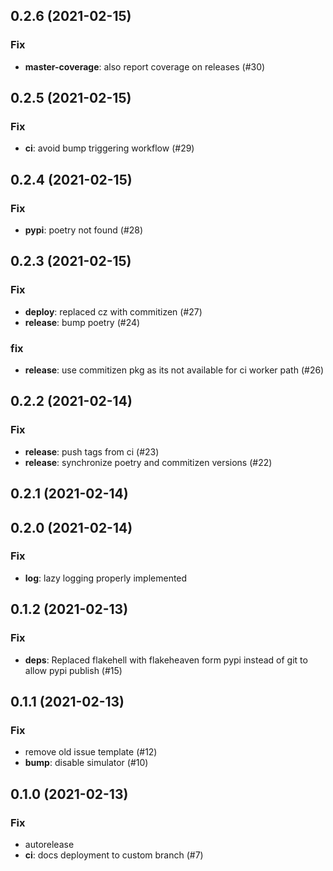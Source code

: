 ## 0.2.6 (2021-02-15)

### Fix

- **master-coverage**: also report coverage on releases (#30)

## 0.2.5 (2021-02-15)

### Fix

- **ci**: avoid bump triggering workflow (#29)

## 0.2.4 (2021-02-15)

### Fix

- **pypi**: poetry not found (#28)

## 0.2.3 (2021-02-15)

### Fix

- **deploy**: replaced cz with commitizen (#27)
- **release**: bump poetry (#24)

### fix

- **release**: use commitizen pkg as its not available for ci worker path (#26)

## 0.2.2 (2021-02-14)

### Fix

- **release**: push tags from ci (#23)
- **release**: synchronize poetry and commitizen versions (#22)

## 0.2.1 (2021-02-14)

## 0.2.0 (2021-02-14)

### Fix

- **log**: lazy logging properly implemented

## 0.1.2 (2021-02-13)

### Fix

- **deps**: Replaced flakehell with flakeheaven form pypi instead of git to allow pypi publish (#15)

## 0.1.1 (2021-02-13)

### Fix

- remove old issue template (#12)
- **bump**: disable simulator (#10)

## 0.1.0 (2021-02-13)

### Fix

- autorelease
- **ci**: docs deployment to custom branch (#7)
